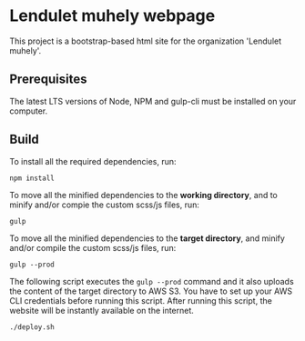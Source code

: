 # Lendulet muhely webpage
This project is a bootstrap-based html site for the organization 'Lendulet muhely'.
## Prerequisites
The latest LTS versions of Node, NPM and gulp-cli must be installed on your computer.
## Build
To install all the required dependencies, run:
```
npm install
```
To move all the minified dependencies to the **working directory**, and to minify and/or compie the custom scss/js files, run:
```
gulp
```
To move all the minified dependencies to the **target directory**, and
minify and/or compile the custom scss/js files, run:
```
gulp --prod
```
The following script executes the ```gulp --prod``` command and it also uploads the content of the target directory to AWS S3. You have to set up your AWS CLI credentials before running this script. After running this script, the website will be instantly available on the internet.
```
./deploy.sh
```
